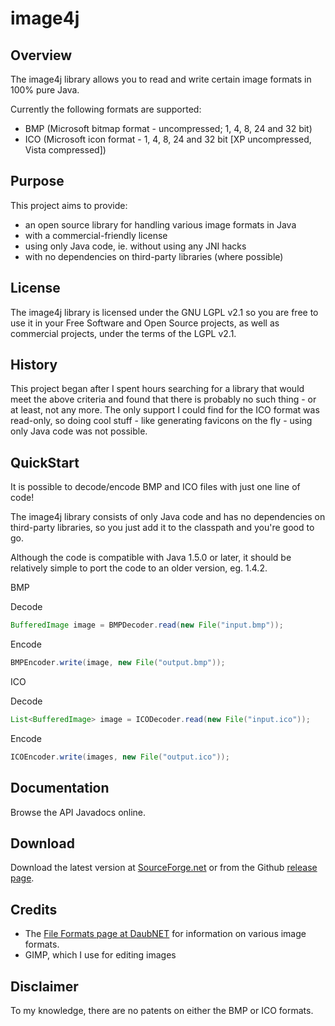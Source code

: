 # image4j

## Overview

The image4j library allows you to read and write certain image formats in 100% pure Java.

Currently the following formats are supported:

* BMP (Microsoft bitmap format - uncompressed; 1, 4, 8, 24 and 32 bit)
* ICO (Microsoft icon format - 1, 4, 8, 24 and 32 bit [XP uncompressed, Vista compressed])

## Purpose

This project aims to provide:

* an open source library for handling various image formats in Java
* with a commercial-friendly license
* using only Java code, ie. without using any JNI hacks
* with no dependencies on third-party libraries (where possible)

## License

The image4j library is licensed under the GNU LGPL v2.1 so you are free to use it in your Free Software and Open Source projects, as well as commercial projects, under the terms of the LGPL v2.1.

## History

This project began after I spent hours searching for a library that would meet the above criteria and found that there is probably no such thing - or at least, not any more. The only support I could find for the ICO format was read-only, so doing cool stuff - like generating favicons on the fly - using only Java code was not possible.

## QuickStart

It is possible to decode/encode BMP and ICO files with just one line of code!

The image4j library consists of only Java code and has no dependencies on third-party libraries, so you just add it to the classpath and you're good to go.

Although the code is compatible with Java 1.5.0 or later, it should be relatively simple to port the code to an older version, eg. 1.4.2.

BMP

Decode


```java
BufferedImage image = BMPDecoder.read(new File("input.bmp"));
```

Encode

```java
BMPEncoder.write(image, new File("output.bmp"));
```

ICO

Decode

```java
List<BufferedImage> image = ICODecoder.read(new File("input.ico"));
```

Encode

```java
ICOEncoder.write(images, new File("output.ico"));
```

## Documentation

Browse the API Javadocs online.

## Download

Download the latest version at [SourceForge.net](https://sourceforge.net/projects/image4j/) or from the Github [release page](https://github.com/imcdonagh/image4j/releases).

## Credits

* The [File Formats page at DaubNET](https://www.daubnet.com/en/file-formats) for information on various image formats.
* GIMP, which I use for editing images

## Disclaimer

To my knowledge, there are no patents on either the BMP or ICO formats.
